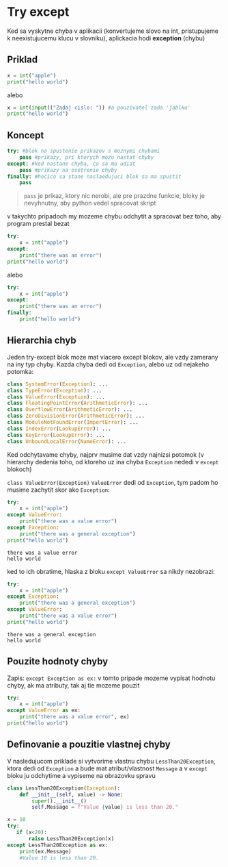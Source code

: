 # Try except
Ked sa vyskytne chyba v aplikacii (konvertujeme slovo na int, pristupujeme k neexistujucemu klucu v slovniku), aplickacia hodi **exception** (chybu)

## Priklad
```py
x = int("apple")
print("hello world")
```
alebo
```py
x = int(input(("Zadaj cislo: ")) #a pouzivatel zada 'jablko'
print("hello world")
```
## Koncept
```py
try: #blok na spustenie prikazov s moznymi chybami
    pass #prikazy, pri ktorych mozu nastat chyby
except: #ked nastane chyba, co sa ma udiat
    pass #prikazy na osetrenie chyby
finally: #hocico sa stane naslaedujuci blok sa ma spustit
    pass
```

> `pass` je prikaz, ktory nic nerobi, ale pre prazdne funkcie, bloky je nevyhnutny, aby python vedel spracovat skript

v takychto pripadoch my mozeme chybu odchytit a spracovat bez toho, aby program prestal bezat
```py
try:
    x = int("apple")
except:
    print("there was an error")
print("hello world")
```
alebo
```py
try:
    x = int("apple")
except:
    print("there was an error")
finally:
    print("hello world")
```
## Hierarchia chyb
Jeden try-except blok moze mat viacero except blokov, ale vzdy zamerany na iny typ chyby. 
Kazda chyba dedi od `Exception`, alebo uz od nejakeho potomka:
```py
class SystemError(Exception): ...
class TypeError(Exception): ...
class ValueError(Exception): ...
class FloatingPointError(ArithmeticError): ...
class OverflowError(ArithmeticError): ...
class ZeroDivisionError(ArithmeticError): ...
class ModuleNotFoundError(ImportError): ...
class IndexError(LookupError): ...
class KeyError(LookupError): ...
class UnboundLocalError(NameError): ...
```

Ked odchytavame chyby, najprv musime dat vzdy najnizsi potomok (v hierarchy dedenia toho, od ktoreho uz ina chyba `Exception` nededi v `except` blokoch)

`class ValueError(Exception)` `ValueError` dedi od `Exception`, tym padom ho musime zachytit skor ako `Exception`: 
```py
try:
    x = int("apple")
except ValueError:
    print("there was a value error")
except Exception:
    print("there was a general exception")
print("hello world")
```
```
there was a value error
hello world
```
ked to ich obratime, hlaska z bloku `except ValueError` sa nikdy nezobrazi:
```py
try:
    x = int("apple")
except Exception:
    print("there was a general exception")
except ValueError:
    print("there was a value error")
print("hello world")
```
```
there was a general exception
hello world
```

## Pouzite hodnoty chyby

Zapis: `except Exception as ex:` v tomto pripade mozeme vypisat hodnotu chyby, ak ma atributy, tak aj tie mozeme pouzit

```py
try:
    x = int("apple")
except ValueError as ex:
    print("there was a value error", ex)
print("hello world")
```
## Definovanie a pouzitie vlastnej chyby
V nasledujucom priklade si vytvorime vlastnu chybu `LessThan20Exception`, ktora dedi od `Exception` a bude mat atribut/vlastnost `Message` a v `except` bloku ju odchytime a vypiseme na obrazovku spravu
```py
class LessThan20Exception(Exception):
    def __init__(self, value) -> None:
        super().__init__()
        self.Message = f"Value {value} is less than 20."

x = 10
try:
   if (x<20):
       raise LessThan20Exception(x)
except LessThan20Exception as ex:
    print(ex.Message)
    #Value 10 is less than 20.
```
